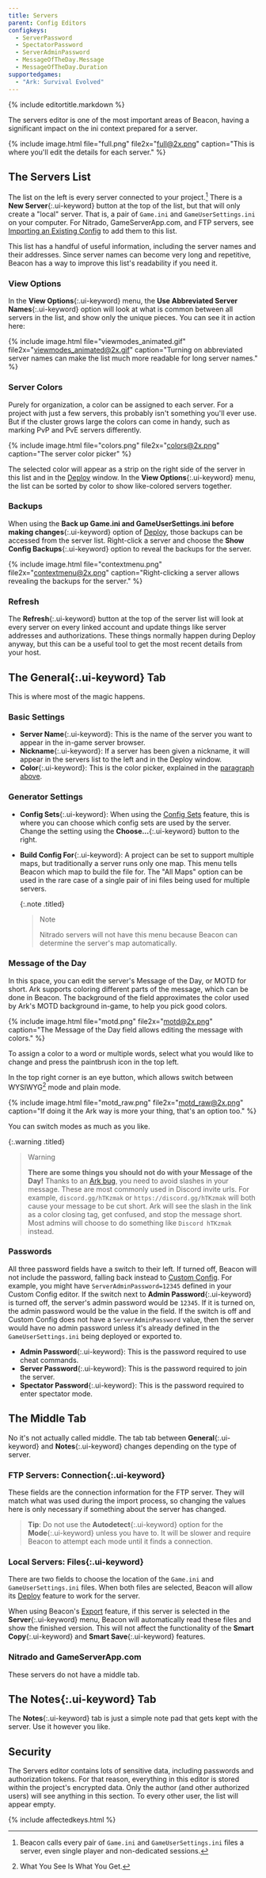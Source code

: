 ```yaml
---
title: Servers
parent: Config Editors
configkeys:
  - ServerPassword
  - SpectatorPassword
  - ServerAdminPassword
  - MessageOfTheDay.Message
  - MessageOfTheDay.Duration
supportedgames:
  - "Ark: Survival Evolved"
---
```

{% include editortitle.markdown %}

The servers editor is one of the most important areas of Beacon, having a significant impact on the ini context prepared for a server.

{% include image.html file="full.png" file2x="full@2x.png" caption="This is where you'll edit the details for each server." %}

## The Servers List

The list on the left is every server connected to your project.[^1] There is a **New Server**{:.ui-keyword} button at the top of the list, but that will only create a "local" server. That is, a pair of `Game.ini` and `GameUserSettings.ini` on your computer. For Nitrado, GameServerApp.com, and FTP servers, see [Importing an Existing Config](/servers/importing/) to add them to this list.

This list has a handful of useful information, including the server names and their addresses. Since server names can become very long and repetitive, Beacon has a way to improve this list's readability if you need it.

### View Options

In the **View Options**{:.ui-keyword} menu, the **Use Abbreviated Server Names**{:.ui-keyword} option will look at what is common between all servers in the list, and show only the unique pieces. You can see it in action here:

{% include image.html file="viewmodes_animated.gif" file2x="viewmodes_animated@2x.gif" caption="Turning on abbreviated server names can make the list much more readable for long server names." %}

### Server Colors

Purely for organization, a color can be assigned to each server. For a project with just a few servers, this probably isn't something you'll ever use. But if the cluster grows large the colors can come in handy, such as marking PvP and PvE servers differently.

{% include image.html file="colors.png" file2x="colors@2x.png" caption="The server color picker" %}

The selected color will appear as a strip on the right side of the server in this list and in the [Deploy](/servers/deploy) window. In the **View Options**{:.ui-keyword} menu, the list can be sorted by color to show like-colored servers together.

[^1]: Beacon calls every pair of `Game.ini` and `GameUserSettings.ini` files a server, even single player and non-dedicated sessions.

### Backups

When using the **Back up Game.ini and GameUserSettings.ini before making changes**{:.ui-keyword} option of [Deploy](/servers/deploy/), those backups can be accessed from the server list. Right-click a server and choose the **Show Config Backups**{:.ui-keyword} option to reveal the backups for the server.

{% include image.html file="contextmenu.png" file2x="contextmenu@2x.png" caption="Right-clicking a server allows revealing the backups for the server." %}

### Refresh

The **Refresh**{:.ui-keyword} button at the top of the server list will look at every server on every linked account and update things like server addresses and authorizations. These things normally happen during Deploy anyway, but this can be a useful tool to get the most recent details from your host.

## The **General**{:.ui-keyword} Tab

This is where most of the magic happens.

### Basic Settings

- **Server Name**{:.ui-keyword}: This is the name of the server you want to appear in the in-game server browser.
- **Nickname**{:.ui-keyword}: If a server has been given a nickname, it will appear in the servers list to the left and in the Deploy window.
- **Color**{:.ui-keyword}: This is the color picker, explained in the [paragraph above](#server-colors).

### Generator Settings

- **Config Sets**{:.ui-keyword}: When using the [Config Sets](/core/configsets/) feature, this is where you can choose which config sets are used by the server. Change the setting using the **Choose…**{:.ui-keyword} button to the right.
- **Build Config For**{:.ui-keyword}: A project can be set to support multiple maps, but traditionally a server runs only one map. This menu tells Beacon which map to build the file for. The "All Maps" option can be used in the rare case of a single pair of ini files being used for multiple servers.
  
  {:.note .titled}
  > Note
  > 
  > Nitrado servers will not have this menu because Beacon can determine the server's map automatically.

### Message of the Day

In this space, you can edit the server's Message of the Day, or MOTD for short. Ark supports coloring different parts of the message, which can be done in Beacon. The background of the field approximates the color used by Ark's MOTD background in-game, to help you pick good colors.

{% include image.html file="motd.png" file2x="motd@2x.png" caption="The Message of the Day field allows editing the message with colors." %}

To assign a color to a word or multiple words, select what you would like to change and press the paintbrush icon in the top left.

In the top right corner is an eye button, which allows switch between WYSIWYG[^2] mode and plain mode.

{% include image.html file="motd_raw.png" file2x="motd_raw@2x.png" caption="If doing it the Ark way is more your thing, that's an option too." %}

You can switch modes as much as you like.

{:.warning .titled}
> Warning
> 
> **There are some things you should not do with your Message of the Day!** Thanks to an [Ark bug](https://usebeacon.app/blog/motd_bug), you need to avoid slashes in your message. These are most commonly used in Discord invite urls. For example, `discord.gg/hTKzmak` or `https://discord.gg/hTKzmak` will both cause your message to be cut short. Ark will see the slash in the link as a color closing tag, get confused, and stop the message short. Most admins will choose to do something like `Discord hTKzmak` instead.

[^2]: What You See Is What You Get.

### Passwords

All three password fields have a switch to their left. If turned off, Beacon will not include the password, falling back instead to [Custom Config](/configs/customcontent/). For example, you might have `ServerAdminPassword=12345` defined in your Custom Config editor. If the switch next to **Admin Password**{:.ui-keyword} is turned off, the server's admin password would be `12345`. If it is turned on, the admin password would be the value in the field. If the switch is off and Custom Config does not have a `ServerAdminPassword` value, then the server would have no admin password unless it's already defined in the `GameUserSettings.ini` being deployed or exported to.

- **Admin Password**{:.ui-keyword}: This is the password required to use cheat commands.
- **Server Password**{:.ui-keyword}: This is the password required to join the server.
- **Spectator Password**{:.ui-keyword}: This is the password required to enter spectator mode.

## The Middle Tab

No it's not actually called middle. The tab tab between **General**{:.ui-keyword} and **Notes**{:.ui-keyword} changes depending on the type of server.

### FTP Servers: **Connection**{:.ui-keyword}

These fields are the connection information for the FTP server. They will match what was used during the import process, so changing the values here is only necessary if something about the server has changed.

> **Tip**: Do not use the **Autodetect**{:.ui-keyword} option for the **Mode**{:.ui-keyword} unless you have to. It will be slower and require Beacon to attempt each mode until it finds a connection.

### Local Servers: **Files**{:.ui-keyword}

There are two fields to choose the location of the `Game.ini` and `GameUserSettings.ini` files. When both files are selected, Beacon will allow its [Deploy](/servers/deploy/) feature to work for the server.

When using Beacon's [Export](/servers/exporting/) feature, if this server is selected in the **Server**{:.ui-keyword} menu, Beacon will automatically read these files and show the finished version. This will not affect the functionality of the **Smart Copy**{:.ui-keyword} and **Smart Save**{:.ui-keyword} features.

### Nitrado and GameServerApp.com

These servers do not have a middle tab.

## The **Notes**{:.ui-keyword} Tab

The **Notes**{:.ui-keyword} tab is just a simple note pad that gets kept with the server. Use it however you like.

## Security

The Servers editor contains lots of sensitive data, including passwords and authorization tokens. For that reason, everything in this editor is stored within the project's encrypted data. Only the author (and other authorized users) will see anything in this section. To every other user, the list will appear empty.

{% include affectedkeys.html %}